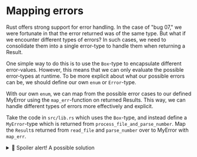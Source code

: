 # Mapping errors

Rust offers strong support for error handling. In the case of "bug 07," we were fortunate in that the error returned was of the same type. But what if we encounter different types of errors? In such cases, we need to consolidate them into a single error-type to handle them when returning a Result.

One simple way to do this is to use the `Box`-type to encapsulate different error-values. However, this means that we can only evaluate the possible error-types at runtime. To be more explicit about what our possible errors can be, we should define our own `enum` or `Error`-type.

With our own `enum`, we can map from the possible error cases to our defined MyError using the `map_err`-function on returned Results. This way, we can handle different types of errors more effectively and explicit.

Take the code in `src/lib.rs` which uses the `Box`-type, and instead define a `MyError`-type which is returned from `process_file_and_parse_number`. Map the `Result`s returned from `read_file` and `parse_number` over to MyError with `map_err`.

<details><summary>🙈 Spoiler alert! A possible solution</summary>

```rust
#[derive(Debug)]
pub enum MyError {
    Io(io::Error),
    Parse(ParseIntError),
}

pub fn process_file_and_parse_number(file_name: &str) -> Result<i32, MyError> {
    let contents = read_file(file_name).map_err(|err| MyError::Io(err))?;
    let number = parse_number(&contents).map_err(|err| MyError::Parse(err))?;
    Ok(number)
}
```

</details
